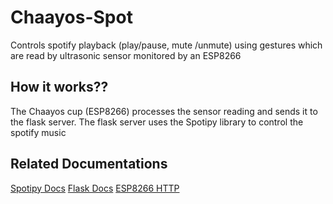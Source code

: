# Chaayos-Spot
 Controls spotify playback (play/pause, mute /unmute) using gestures which are read by ultrasonic sensor monitored 
 by an ESP8266
## How it works??
The Chaayos cup (ESP8266) processes the sensor reading and sends it to the flask server.
The flask server uses the Spotipy library to control the spotify music
## Related Documentations
[Spotipy Docs](https://spotipy.readthedocs.io/en/2.25.1/#examples)
[Flask Docs](https://python-adv-web-apps.readthedocs.io/en/latest/flask.html)
[ESP8266 HTTP](https://randomnerdtutorials.com/esp8266-nodemcu-http-get-post-arduino/)
